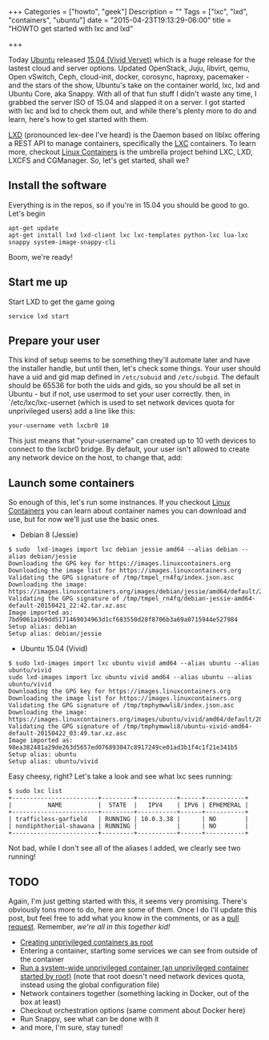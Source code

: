 +++
Categories = ["howto", "geek"]
Description = ""
Tags = ["lxc", "lxd", "containers", "ubuntu"]
date = "2015-04-23T19:13:29-06:00"
title = "HOWTO get started with lxc and lxd"

+++

Today [Ubuntu](https://ubuntu.com) released [15.04 (Vivid Vervet)](https://wiki.ubuntu.com/VividVervet/ReleaseNotes) which is a huge release for the lastest cloud and server options. Updated OpenStack, Juju, libvirt, qemu, Open vSwitch, Ceph, cloud-init, docker, corosync, haproxy, pacemaker - and the stars of the show, Ubuntu's take on the container world, lxc, lxd and Ubuntu Core, aka Snappy. With all of that fun stuff I didn't waste any time, I grabbed the server ISO of 15.04 and slapped it on a server. I got started with lxc and lxd to check them out, and while there's plenty more to do and learn, here's how to get started with them.

<!--more-->

[LXD](https://github.com/lxc/lxd) (pronounced lex-dee I've heard) is the Daemon based on liblxc offering a REST API to manage containers, specifically the [LXC](https://github.com/lxc/lxc) containers. To learn more, checkout [Linux Containers](https://linuxcontainers.org) is the umbrella project behind LXC, LXD, LXCFS and CGManager. So, let's get started, shall we?

## Install the software

Everything is in the repos, so if you're in 15.04 you should be good to go. Let's begin

```
apt-get update
apt-get install lxd lxd-client lxc lxc-templates python-lxc lua-lxc snappy system-image-snappy-cli
```

Boom, we're ready!

## Start me up

Start LXD to get the game going

```
service lxd start
```

## Prepare your user

This kind of setup seems to be something they'll automate later and have the installer handle, but until then, let's check some things. Your user should have a uid and gid map defined in `/etc/subuid` and `/etc/subgid`. The default should be 65536 for both the uids and gids, so you should be all set in Ubuntu - but if not, use usermod to set your user correctly. then, in `/etc/lxc/lxc-usernet (which is used to set network devices quota for unprivileged users) add a line like this:

```
your-username veth lxcbr0 10
```

This just means that "your-username" can created up to 10 veth devices to connect to the lxcbr0 bridge.
 By default, your user isn't allowed to create any network device on the host, to change that, add:

## Launch some containers

So enough of this, let's run some instnances. If you checkout [Linux Containers](https://linuxcontainers.org) you can learn about container names you can download and use, but for now we'll just use the basic ones.

* Debian 8 (Jessie)

```
$ sudo  lxd-images import lxc debian jessie amd64 --alias debian --alias debian/jessie
Downloading the GPG key for https://images.linuxcontainers.org
Downloading the image list for https://images.linuxcontainers.org
Validating the GPG signature of /tmp/tmpel_rn4fq/index.json.asc
Downloading the image: https://images.linuxcontainers.org/images/debian/jessie/amd64/default/20150421_22:42/lxd.tar.xz
Validating the GPG signature of /tmp/tmpel_rn4fq/debian-jessie-amd64-default-20150421_22:42.tar.xz.asc
Image imported as: 7bd9061a169dd5171469034963d1cf683550d28f8706b3a69a0715944e527984
Setup alias: debian
Setup alias: debian/jessie
```

* Ubuntu 15.04 (Vivid)

```
$ sudo lxd-images import lxc ubuntu vivid amd64 --alias ubuntu --alias ubuntu/vivid
sudo lxd-images import lxc ubuntu vivid amd64 --alias ubuntu --alias ubuntu/vivid
Downloading the GPG key for https://images.linuxcontainers.org
Downloading the image list for https://images.linuxcontainers.org
Validating the GPG signature of /tmp/tmphymwwli8/index.json.asc
Downloading the image: https://images.linuxcontainers.org/images/ubuntu/vivid/amd64/default/20150422_03:49/lxd.tar.xz
Validating the GPG signature of /tmp/tmphymwwli8/ubuntu-vivid-amd64-default-20150422_03:49.tar.xz.asc
Image imported as: 98ea382481a29de263d5657ed076893047c8917249ce01ad3b1f4c1f21e341b5
Setup alias: ubuntu
Setup alias: ubuntu/vivid
```

Easy cheesy, right? Let's take a look and see what lxc sees running:

```
$ sudo lxc list
+------------------------+---------+-----------+------+-----------+
|          NAME          |  STATE  |   IPV4    | IPV6 | EPHEMERAL |
+------------------------+---------+-----------+------+-----------+
| trafficless-garfield   | RUNNING | 10.0.3.38 |      | NO        |
| nondiphtherial-shawana | RUNNING |           |      | NO        |
+------------------------+---------+-----------+------+-----------+
```

Not bad, while I don't see all of the aliases I added, we clearly see two running! 

## TODO

Again, I'm just getting started with this, it seems very promising. There's obviously tons more to do, here are some of them. Once I do I'll update this post, but feel free to add what you know in the comments, or as a [pull request](https://github.com/philcryer/fak3r.com/pulls). Remember, _we're all in this together kid!_

* [Creating unprivileged containers as root](https://linuxcontainers.org/lxc/getting-started/)
* Entering a container, starting some services we can see from outside of the container
* [Run a system-wide unprivileged container (an unprivileged container started by root)](https://linuxcontainers.org/lxc/getting-started/) (note that root doesn't need network devices quota, instead using the global configuration file)
* Network containers together (something lacking in Docker, out of the box at least)
* Checkout orchestration options (same comment about Docker here)
* Run Snappy, see what can be done with it
* and more, I'm sure, stay tuned!
